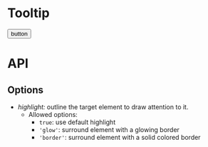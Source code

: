 # Tooltip

<div class="example">
  <button id="tooltip-button">button</button>
</div>

# API

## Options

* *highlight:* outline the target element to draw attention to it.
  * Allowed options:
    * `true`: use default highlight
    * `'glow'`: surround element with a glowing border
    * `'border'`: surround element with a solid colored border

<script>
  const popperArgs = {
    placement: 'left',
    modifiers: {
      offset: {
        enabled: true,
        offset: '0,-50%r',
      },
    },
  };

  export default {
    props: ['slot-key'],
    data: () => ({
      destroyables: [],
    }),
    mounted() {
      this.destroyables.push(new OnboardistUI.Tooltip({
        attach: document.querySelector('#tooltip-button'),
        title: 'Title',
        placement: 'right',
        content: 'This is the content'
      }));

    //   this.destroyables.push(new OnboardistUI.Tooltip({
    //     attach: '#pulse',
    //     style: 'pulse',
    //     ...popperArgs,
    //   }));

    //   this.destroyables.push(new OnboardistUI.Tooltip({
    //     attach: '#teardrop',
    //     style: 'teardrop',
    //     ...popperArgs,
    //   }));
    },
    destroyed() {
      this.destroyables.forEach(x => x.destroy());
    },
  }
</script>
